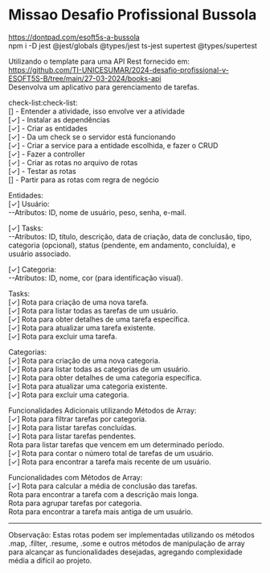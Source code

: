 # Missao Desafio Profissional Bussola<br>

https://dontpad.com/esoft5s-a-bussola<br>
npm i -D jest @jest/globals @types/jest ts-jest supertest @types/supertest

Utilizando o template para uma API Rest fornecido em:<br>
https://github.com/TI-UNICESUMAR/2024-desafio-profissional-v-ESOFT5S-B/tree/main/27-03-2024/books-api<br>
Desenvolva um aplicativo para gerenciamento de tarefas.
<br>

check-list:check-list:<br>
[] - Entender a atividade, isso envolve ver a atividade<br>
[✓] - Instalar as dependências<br>
[✓] - Criar as entidades<br>
[✓] - Da um check se o servidor está funcionando<br>
[✓] - Criar a service para a entidade escolhida, e fazer o CRUD<br>
[✓] - Fazer a controller<br>
[✓] - Criar as rotas no arquivo de rotas<br>
[✓] - Testar as rotas<br>
[] - Partir para as rotas com regra de negócio<br>

Entidades:<br>
[✓] Usuário:<br>
--Atributos: ID, nome de usuário, peso, senha, e-mail.

[✓] Tasks:<br>
--Atributos: ID, título, descrição, data de criação, data de conclusão, tipo, categoria (opcional), status (pendente, em andamento, concluída), e usuário associado.

[✓] Categoria:<br>
--Atributos: ID, nome, cor (para identificação visual).

Tasks:<br>
[✓] Rota para criação de uma nova tarefa.<br>
[✓] Rota para listar todas as tarefas de um usuário.<br>
[✓] Rota para obter detalhes de uma tarefa específica.<br>
[✓] Rota para atualizar uma tarefa existente.<br>
[✓] Rota para excluir uma tarefa.<br>

Categorias:<br>
[✓] Rota para criação de uma nova categoria.<br>
[✓] Rota para listar todas as categorias de um usuário.<br>
[✓] Rota para obter detalhes de uma categoria específica.<br>
[✓] Rota para atualizar uma categoria existente.<br>
[✓] Rota para excluir uma categoria.<br>

Funcionalidades Adicionais utilizando Métodos de Array:<br>
[✓] Rota para filtrar tarefas por categoria.<br>
[✓] Rota para listar tarefas concluídas.<br>
[✓] Rota para listar tarefas pendentes.<br>
Rota para listar tarefas que vencem em um determinado período.<br>
[✓] Rota para contar o número total de tarefas de um usuário.<br>
[✓] Rota para encontrar a tarefa mais recente de um usuário.<br>

Funcionalidades com Métodos de Array:<br>
[✓] Rota para calcular a média de conclusão das tarefas.<br>
Rota para encontrar a tarefa com a descrição mais longa.<br>
Rota para agrupar tarefas por categoria.<br>
Rota para encontrar a tarefa mais antiga de um usuário.<br>

---

Observação:
Estas rotas podem ser implementadas utilizando os métodos .map, .filter, .resume, .some e outros métodos de manipulação de array para alcançar as funcionalidades desejadas, agregando complexidade média a difícil ao projeto.

